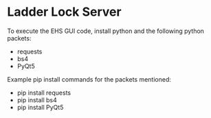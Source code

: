 <!DOCTYPE html>
<html>
  
  <body>
  <h1>Ladder Lock Server</h1>
  <p>To execute the EHS GUI code, install python and the following python packets: </p>
  <ul>    
    <li>requests </li>
    <li>bs4 </li>
    <li>PyQt5</li>
  </ul>

  <p>Example pip install commands for the packets mentioned: </p>
  <ul>
    <li>pip install requests </li>
    <li>pip install bs4 </li>
    <li>pip install PyQt5 </li>
  </ul>
  </body>
</html>
